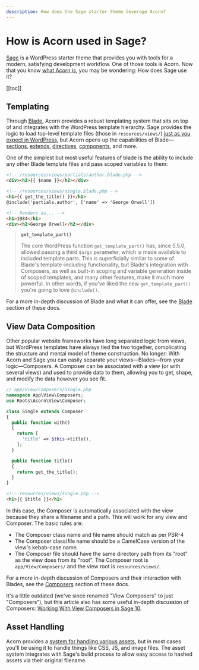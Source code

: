 ```yaml
---
description: How does the Sage starter theme leverage Acorn?
---
```


# How is Acorn used in Sage?

[Sage](https://roots.io/sage/) is a WordPress starter theme that provides you with tools for a modern, satisfying development workflow. One of those tools is Acorn. Now that you know [what Acorn is](/acorn/2.x/what-is-acorn), you may be wondering: How does Sage use it?

[[toc]]

## Templating

Through [Blade](https://laravel.com/docs/8.x/blade), Acorn provides a robust templating system that sits on top of and integrates with the WordPress template hierarchy. Sage provides the logic to load top-level template files (those in `resources/views/`) [just as you expect in WordPress](https://developer.wordpress.org/themes/basics/template-hierarchy/), but Acorn opens up the capabilities of Blade—[sections](https://laravel.com/docs/8.x/blade#defining-a-layout), [extends](https://laravel.com/docs/8.x/blade#extending-a-layout), [directives](https://laravel.com/docs/8.x/blade#blade-directives), [components](https://laravel.com/docs/8.x/blade#components), and more. 

One of the simplest but most useful features of blade is the ability to include any other Blade template files and pass scoped variables to them:

```html
<!-- /resources/views/partials/author.blade.php -->
<div><h2>{{ $name }}</h2></div>

<!-- /resources/views/single.blade.php -->
<h1>{{ get_the_title() }}</h1>
@include('partials.author', ['name' => 'George Orwell'])

<!-- Renders as... -->
<h1>1984</h1>
<div><h2>George Orwell</h2></div>
```

> **`get_template_part()`**
>
> The core WordPress function `get_template_part()` has, since 5.5.0, allowed passing a third `$args` parameter, which is made available to included template parts. This is superficially similar to some of Blade's template-including functionality, but Blade's integration with Composers, as well as built-in scoping and variable generation inside of scoped templates, and many other features, make it much more powerful. In other words, if you've liked the new `get_template_part()` you're going to love `@include()`.

For a more in-depth discussion of Blade and what it can offer, see the [Blade](/acorn/2.x/blade) section of these docs.

## View Data Composition

Other popular website frameworks have long separated logic from views, but WordPress templates have always tied the two together, complicating the structure and mental model of theme construction. No longer: With Acorn and Sage you can easily separate your views—Blades—from your logic—Composers. A Composer can be associated with a view (or with several views) and used to provide data to them, allowing you to get, shape, and modify the data however you see fit.

```php
// app/View/Composers/Single.php
namespace App\View\Composers;
use Roots\Acorn\View\Composer;

class Single extends Composer
{
  public function with()
  {
    return [
      'title' => $this->title(),
    ];
  }

  public function title()
  {
    return get_the_title();
  }
}
```

```html
<!-- resources/views/single.php -->
<h1>{{ $title }}</h1>
```

In this case, the Composer is automatically associated with the view because they share a filename and a path. This will work for any view and Composer. The basic rules are:

- The Composer class name and file name should match as per PSR-4
- The Composer class/file name should be a CamelCase version of the view's kebab-case name.
- The Composer file should have the same directory path from its "root" as the view does from its "root". The Composer root is `app/View/Composers/` and the view root is `resources/views/`.

For a more in-depth discussion of Composers and their interaction with Blades, see the [Composers](../../sage/10.x/composers.md) section of these docs.

It's a little outdated (we've since renamed "View Composers" to just "Composers"), but this article also has some useful in-depth discussion of Composers: [Working With View Composers in Sage 10](https://roots.io/working-with-composers-in-sage-10/).

## Asset Handling

Acorn provides a [system for handling various assets](https://github.com/roots/acorn/tree/main/src/Roots/Acorn/Assets), but in most cases you'll be using it to handle things like CSS, JS, and image files. The asset system integrates with Sage's build process to allow easy access to hashed assets via their original filename. 
